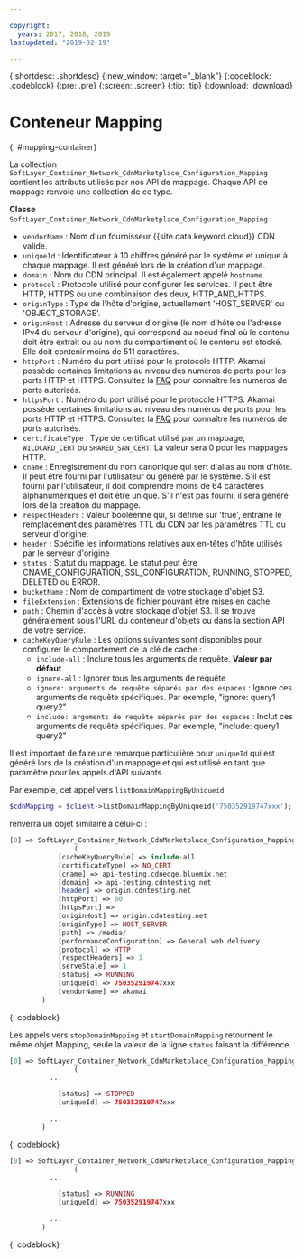 ```yaml
---

copyright:
  years: 2017, 2018, 2019
lastupdated: "2019-02-19"

---
```


{:shortdesc: .shortdesc}
{:new_window: target="_blank"}
{:codeblock: .codeblock}
{:pre: .pre}
{:screen: .screen}
{:tip: .tip}
{:download: .download}  

# Conteneur Mapping
{: #mapping-container}

La collection `SoftLayer_Container_Network_CdnMarketplace_Configuration_Mapping` contient les attributs utilisés par nos API de mappage. Chaque API de mappage renvoie une collection de ce type.

**Classe** `SoftLayer_Container_Network_CdnMarketplace_Configuration_Mapping` :

* `vendorName` : Nom d'un fournisseur {{site.data.keyword.cloud}} CDN valide.
* `uniqueId` : Identificateur à 10 chiffres généré par le système et unique à chaque mappage. Il est généré lors de la création d'un mappage.
* `domain` : Nom du CDN principal. Il est également appelé `hostname`.
* `protocol` : Protocole utilisé pour configurer les services. Il peut être HTTP, HTTPS ou une combinaison des deux, HTTP_AND_HTTPS.
* `originType` : Type de l'hôte d'origine, actuellement 'HOST_SERVER' ou 'OBJECT_STORAGE'.
* `originHost` : Adresse du serveur d'origine (le nom d'hôte ou l'adresse IPv4 du serveur d'origine), qui correspond au noeud final où le contenu doit être extrait ou au nom du compartiment où le contenu est stocké. Elle doit contenir moins de 511 caractères.
* `httpPort` :  Numéro du port utilisé pour le protocole HTTP. Akamai possède certaines limitations au niveau des numéros de ports pour les ports HTTP et HTTPS. Consultez la [FAQ](/docs/infrastructure/CDN/faqs.html#are-there-any-restrictions-on-what-http-and-https-port-numbers-are-allowed-for-akamai-) pour connaître les numéros de ports autorisés.
* `httpsPort` :  Numéro du port utilisé pour le protocole HTTPS. Akamai possède certaines limitations au niveau des numéros de ports pour les ports HTTP et HTTPS. Consultez la [FAQ](/docs/infrastructure/CDN/faqs.html#are-there-any-restrictions-on-what-http-and-https-port-numbers-are-allowed-for-akamai-) pour connaître les numéros de ports autorisés.
* `certificateType` : Type de certificat utilisé par un mappage, `WILDCARD_CERT` ou `SHARED_SAN_CERT`. La valeur sera 0 pour les mappages HTTP.
* `cname` : Enregistrement du nom canonique qui sert d'alias au nom d'hôte. Il peut être fourni par l'utilisateur ou généré par le système. S'il est fourni par l'utilisateur, il doit comprendre moins de 64 caractères alphanumériques et doit être unique. S'il n'est pas fourni, il sera généré lors de la création du mappage.
* `respectHeaders` : Valeur booléenne qui, si définie sur 'true', entraîne le remplacement des paramètres TTL du CDN par les paramètres TTL du serveur d'origine.
* `header` : Spécifie les informations relatives aux en-têtes d'hôte utilisés par le serveur d'origine
* `status` : Statut du mappage. Le statut peut être CNAME_CONFIGURATION, SSL_CONFIGURATION, RUNNING, STOPPED, DELETED ou ERROR.
* `bucketName` : Nom de compartiment de votre stockage d'objet S3.
* `fileExtension` : Extensions de fichier pouvant être mises en cache.
* `path` : Chemin d'accès à votre stockage d'objet S3. Il se trouve généralement sous l'URL du conteneur d'objets ou dans la section API de votre service.
* `cacheKeyQueryRule` : Les options suivantes sont disponibles pour configurer le comportement de la clé de cache :
  * `include-all` : Inclure tous les arguments de requête. **Valeur par défaut**
  * `ignore-all` : Ignorer tous les arguments de requête
  * `ignore: arguments de requête séparés par des espaces` : Ignore ces arguments de requête spécifiques. Par exemple, "ignore: query1 query2"
  * `include: arguments de requête séparés par des espaces` : Inclut ces arguments de requête spécifiques. Par exemple, "include: query1 query2"

Il est important de faire une remarque particulière pour `uniqueId` qui est généré lors de la création d'un mappage et qui est utilisé en tant que paramètre pour les appels d'API suivants.

Par exemple, cet appel vers `listDomainMappingByUniqueid`  
```php  
$cdnMapping = $client->listDomainMappingByUniqueid('750352919747xxx');  
```

renverra un objet similaire à celui-ci :

```php  
[0] => SoftLayer_Container_Network_CdnMarketplace_Configuration_Mapping Object
                (
            [cacheKeyQueryRule] => include-all
            [certificateType] => NO_CERT
            [cname] => api-testing.cdnedge.bluemix.net
            [domain] => api-testing.cdntesting.net
            [header] => origin.cdntesting.net
            [httpPort] => 80
            [httpsPort] =>
            [originHost] => origin.cdntesting.net
            [originType] => HOST_SERVER
            [path] => /media/
            [performanceConfiguration] => General web delivery
            [protocol] => HTTP
            [respectHeaders] => 1
            [serveStale] => 1
            [status] => RUNNING
            [uniqueId] => 750352919747xxx
            [vendorName] => akamai
        )

```
{: codeblock}

Les appels vers `stopDomainMapping` et `startDomainMapping` retournent le même objet Mapping, seule la valeur de la ligne `status` faisant la différence.

```php  
[0] => SoftLayer_Container_Network_CdnMarketplace_Configuration_Mapping Object
                (
          ...

            [status] => STOPPED
            [uniqueId] => 750352919747xxx

          ...
        )

```
{: codeblock}

```php  
[0] => SoftLayer_Container_Network_CdnMarketplace_Configuration_Mapping Object
                (
          ...

            [status] => RUNNING
            [uniqueId] => 750352919747xxx

          ...
        )

```
{: codeblock}
